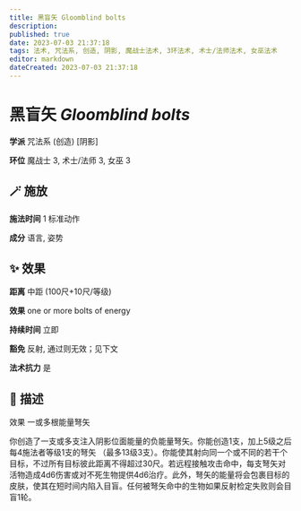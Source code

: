 ```yaml
---
title: 黑盲矢 Gloomblind bolts
description: 
published: true
date: 2023-07-03 21:37:18
tags: 法术, 咒法系, 创造, 阴影, 魔战士法术, 3环法术, 术士/法师法术, 女巫法术
editor: markdown
dateCreated: 2023-07-03 21:37:18
---
```


# **黑盲矢** *Gloomblind bolts*

**学派** 咒法系 (创造) \[阴影\] 

**环位** 魔战士 3, 术士/法师 3, 女巫 3

## 🪄 施放

**施法时间** 1 标准动作

**成分** 语言, 姿势

## ✨ 效果  

**距离** 中距 (100尺+10尺/等级) 

**效果** one or more bolts of energy 

**持续时间** 立即 

**豁免** 反射, 通过则无效；见下文

**法术抗力** 是

## 📖 描述

效果              一或多根能量弩矢

你创造了一支或多支注入阴影位面能量的负能量弩矢。你能创造1支，加上5级之后每4施法者等级1支的弩矢 （最多13级3支）。你能使其射向同一个或不同的若干个目标，不过所有目标彼此距离不得超过30尺。若远程接触攻击命中，每支弩矢对活物造成4d6伤害或对不死生物提供4d6治疗。此外，弩矢的能量将会包裹目标的皮肤，使其在短时间内陷入目盲。任何被弩矢命中的生物如果反射检定失败则会目盲1轮。
    